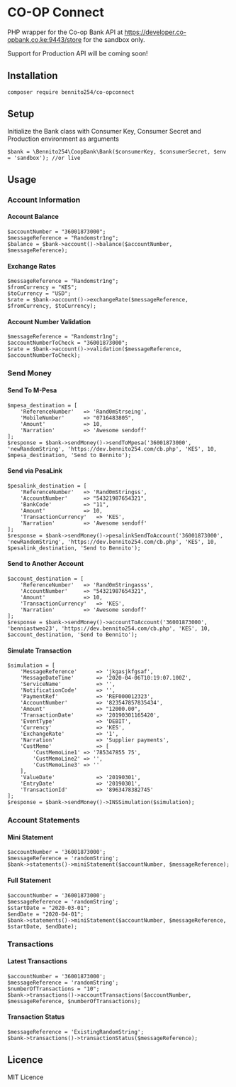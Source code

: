# CO-OP Connect
PHP wrapper for the Co-op Bank API at https://developer.co-opbank.co.ke:9443/store for the sandbox only.

Support for Production API will be coming soon!

## Installation
```$cli
composer require bennito254/co-opconnect
```

## Setup
Initialize the Bank class with Consumer Key, Consumer Secret and Production environment as arguments
```$php
$bank = \Bennito254\CoopBank\Bank($consumerKey, $consumerSecret, $env = 'sandbox'); //or live
```

## Usage
### Account Information
#### Account Balance
```$xslt
$accountNumber = "36001873000";
$messageReference = "Randomstr1ng";
$balance = $bank->account()->balance($accountNumber, $messageReference);
```
#### Exchange Rates
```$xslt
$messageReference = "Randomstr1ng";
$fromCurrency = "KES";
$toCurrency = "USD";
$rate = $bank->account()->exchangeRate($messageReference, $fromCurrency, $toCurrency);
```

#### Account Number Validation
```$xslt
$messageReference = "Randomstr1ng";
$accountNumberToCheck = "36001873000";
$rate = $bank->account()->validation($messageReference, $accountNumberToCheck);
```

### Send Money
#### Send To M-Pesa
```$xslt
$mpesa_destination = [
    'ReferenceNumber'   => 'Rand0mStrseing',
    'MobileNumber'      => "0716483805",
    'Amount'            => 10,
    'Narration'         => 'Awesome sendoff'
];
$response = $bank->sendMoney()->sendToMpesa('36001873000', 'newRandomString', 'https://dev.bennito254.com/cb.php', 'KES', 10, $mpesa_destination, 'Send to Bennito');
```

#### Send via PesaLink
```$xslt
$pesalink_destination = [
    'ReferenceNumber'   => 'Rand0mStringss',
    'AccountNumber'     => "54321987654321",
    'BankCode'          => "11",
    'Amount'            => 10,
    'TransactionCurrency'   => 'KES',
    'Narration'         => 'Awesome sendoff'
];
$response = $bank->sendMoney()->pesalinkSendToAccount('36001873000', 'newRandomString', 'https://dev.bennito254.com/cb.php', 'KES', 10, $pesalink_destination, 'Send to Bennito');
```

#### Send to Another Account
```$xslt
$account_destination = [
    'ReferenceNumber'   => 'Rand0mStringasss',
    'AccountNumber'     => "54321987654321",
    'Amount'            => 10,
    'TransactionCurrency'   => 'KES',
    'Narration'         => 'Awesome sendoff'
];
$response = $bank->sendMoney()->accountToAccount('36001873000', 'benniastweo23', 'https://dev.bennito254.com/cb.php', 'KES', 10, $account_destination, 'Send to Bennito');
```

#### Simulate Transaction
```$xslt
$simulation = [
    'MessageReference'      => 'jkgasjkfgsaf',
    'MessageDateTime'       => '2020-04-06T10:19:07.100Z',
    'ServiceName'           => '',
    'NotificationCode'      => '',
    'PaymentRef'            => 'REF000012323',
    'AccountNumber'         => '823547857835434',
    'Amount'                => "12000.00",
    'TransactionDate'       => '20190301165420',
    'EventType'             => 'DEBIT',
    'Currency'              => 'KES',
    'ExchangeRate'          => '1',
    'Narration'             => 'Supplier payments',
    'CustMemo'              => [
        'CustMemoLine1' => '785347855 75',
        'CustMemoLine2' => '',
        'CustMemoLine3' => ''
    ],
    'ValueDate'             => '20190301',
    'EntryDate'             => '20190301',
    'TransactionId'         => '8963478382745'
];
$response = $bank->sendMoney()->INSSimulation($simulation);
```

### Account Statements
#### Mini Statement
```$xslt
$accountNumber = '36001873000';
$messageReference = 'randomString';
$bank->statements()->miniStatement($accountNumber, $messageReference);
```
#### Full Statement
```$xslt
$accountNumber = '36001873000';
$messageReference = 'randomString';
$startDate = "2020-03-01";
$endDate = "2020-04-01";
$bank->statements()->miniStatement($accountNumber, $messageReference, $startDate, $endDate);
```

### Transactions
#### Latest Transactions
```$xslt
$accountNumber = '36001873000';
$messageReference = 'randomString';
$numberOfTransactions = "10";
$bank->transactions()->accountTransactions($accountNumber, $messageReference, $numberOfTransactions);
```

#### Transaction Status
```$xslt
$messageReference = 'ExistingRandomString';
$bank->transactions()->transactionStatus($messageReference);
```

## Licence
MIT Licence
